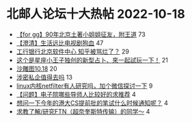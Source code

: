 # 北邮人论坛十大热帖 2022-10-18

- [【for gg】90年北京土著小姐姐征友，附王道](https://bbs.byr.cn/article/Friends/2031734) 73
- [【澄清】生活远比电视剧狗血](https://bbs.byr.cn/article/Feeling/3130180) 47
- [工行银行北京软件中心 知乎被骂烂了？](https://bbs.byr.cn/article/Job/2172808) 29
- [这个是星座小王子独创的新型占卜、來一起試玩一下！](https://bbs.byr.cn/article/Constellations/465260) 21
- [沙雕图10.18](https://bbs.byr.cn/article/Picture/3331175) 20
- [涉密私企值得去吗](https://bbs.byr.cn/article/WorkLife/1192161) 13
- [linux内核netfilter有人研究吗，加个微信探讨一下](https://bbs.byr.cn/article/Talking/6367891) 9
- [【问题】电子院哪些导师人比较好的求推荐](https://bbs.byr.cn/article/AimGraduate/1220619) 4
- [想问一下今年的港大CS提前批的笔试什么时候通知呢？](https://bbs.byr.cn/article/GoAbroad/389531) 4
- [求教了解/研究FTN（超奈奎斯特传输）的同学～](https://bbs.byr.cn/article/Communications/29453) 4


